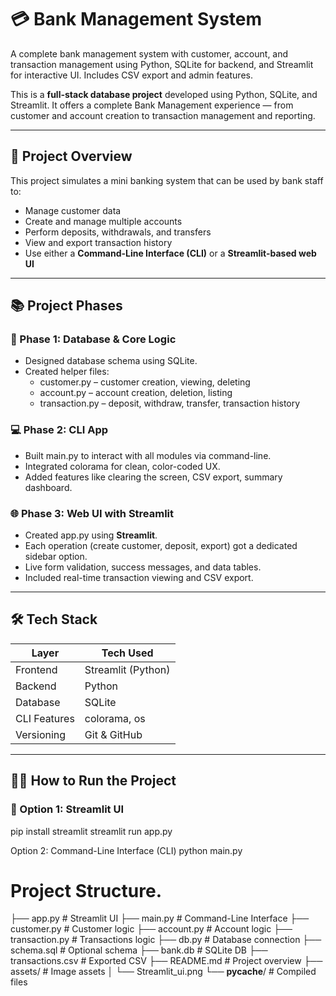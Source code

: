 # 💳 Bank Management System

A complete bank management system with customer, account, and transaction management using Python, SQLite for backend, and Streamlit for interactive UI. Includes CSV export and admin features.

This is a **full-stack database project** developed using Python, SQLite, and Streamlit. It offers a complete Bank Management experience — from customer and account creation to transaction management and reporting.

---

## 🚀 Project Overview

This project simulates a mini banking system that can be used by bank staff to:

- Manage customer data
- Create and manage multiple accounts
- Perform deposits, withdrawals, and transfers
- View and export transaction history
- Use either a **Command-Line Interface (CLI)** or a **Streamlit-based web UI**

---

## 📚 Project Phases

### 🧱 Phase 1: Database & Core Logic

- Designed database schema using SQLite.
- Created helper files:
  - customer.py – customer creation, viewing, deleting
  - account.py – account creation, deletion, listing
  - transaction.py – deposit, withdraw, transfer, transaction history

### 💻 Phase 2: CLI App

- Built main.py to interact with all modules via command-line.
- Integrated colorama for clean, color-coded UX.
- Added features like clearing the screen, CSV export, summary dashboard.

### 🌐 Phase 3: Web UI with Streamlit

- Created app.py using **Streamlit**.
- Each operation (create customer, deposit, export) got a dedicated sidebar option.
- Live form validation, success messages, and data tables.
- Included real-time transaction viewing and CSV export.

---

## 🛠️ Tech Stack

| Layer        | Tech Used     |
|--------------|---------------|
| Frontend     | Streamlit (Python) |
| Backend      | Python         |
| Database     | SQLite         |
| CLI Features | colorama, os |
| Versioning   | Git & GitHub   |

---

## 🧑‍💻 How to Run the Project

### 🔹 Option 1: Streamlit UI
pip install streamlit
streamlit run app.py

Option 2: Command-Line Interface (CLI)
python main.py

# Project Structure.
├── app.py                # Streamlit UI
├── main.py               # Command-Line Interface
├── customer.py           # Customer logic
├── account.py            # Account logic
├── transaction.py        # Transactions logic
├── db.py                 # Database connection
├── schema.sql            # Optional schema
├── bank.db               # SQLite DB
├── transactions.csv      # Exported CSV
├── README.md             # Project overview
├── assets/               # Image assets
│   └── Streamlit_ui.png
└── __pycache__/          # Compiled files

